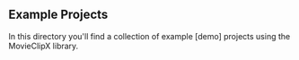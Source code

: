## Example Projects
In this directory you'll find a collection of example [demo] projects using the MovieClipX library.	